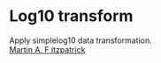 # Log10 transform

Apply simplelog10 data transformation.  
[Martin A. F itzpatrick](http://martinfitzpatrick.name/)